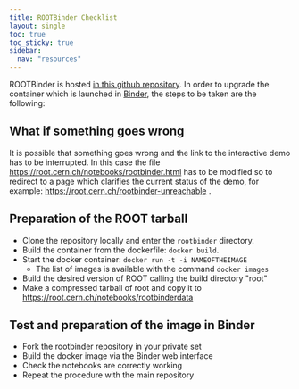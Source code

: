 ```yaml
---
title: ROOTBinder Checklist
layout: single
toc: true
toc_sticky: true
sidebar:
  nav: "resources"
---
```


ROOTBinder is hosted [in this github repository](https://github.com/cernphsft/rootbinder). 
In order to upgrade the container which is launched in [Binder](https://mybinder.org), the 
steps to be taken are the following: 

## What if something goes wrong

It is possible that something goes wrong and the link to the interactive demo has to be 
interrupted. In this case the file https://root.cern.ch/notebooks/rootbinder.html has to be 
modified so to redirect to a page which clarifies the current status of the demo, 
for example: https://root.cern.ch/rootbinder-unreachable .

## Preparation of the ROOT tarball

* Clone the repository locally and enter the `rootbinder` directory.
* Build the container from the dockerfile: `docker build`.
* Start the docker container: `docker run -t -i NAMEOFTHEIMAGE`
  * The list of images is available with the command `docker images`
* Build the desired version of ROOT calling the build directory "root"
* Make a compressed tarball of root and copy it to https://root.cern.ch/notebooks/rootbinderdata

## Test and preparation of the image in Binder

* Fork the rootbinder repository in your private set
* Build the docker image via the Binder web interface
* Check the notebooks are correctly working
* Repeat the procedure with the main repository